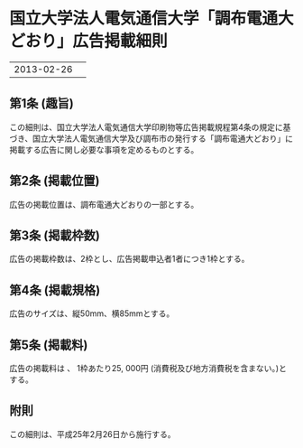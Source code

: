 # 国立大学法人電気通信大学「調布電通大どおり」広告掲載細則

|||
|---|---|
|2013-02-26||

## 第1条 (趣旨)
この細則は、国立大学法人電気通信大学印刷物等広告掲載規程第4条の規定に基づき、国立大学法人電気通信大学及び調布市の発行する「調布電通大どおり」に掲載する広告に関し必要な事項を定めるものとする。

## 第2条 (掲載位置)
広告の掲載位置は、調布電通大どおりの一部とする。

## 第3条 (掲載枠数)
広告の掲載枠数は、2枠とし、広告掲載申込者1者につき1枠とする。

## 第4条 (掲載規格)
広告のサイズは、縦50mm、横85mmとする。

## 第5条 (掲載料)
広告の掲載料は 、 1枠あたり25, 000円 (消費税及び地方消費税を含まない。)とする。

## 附則
この細則は、平成25年2月26日から施行する。
